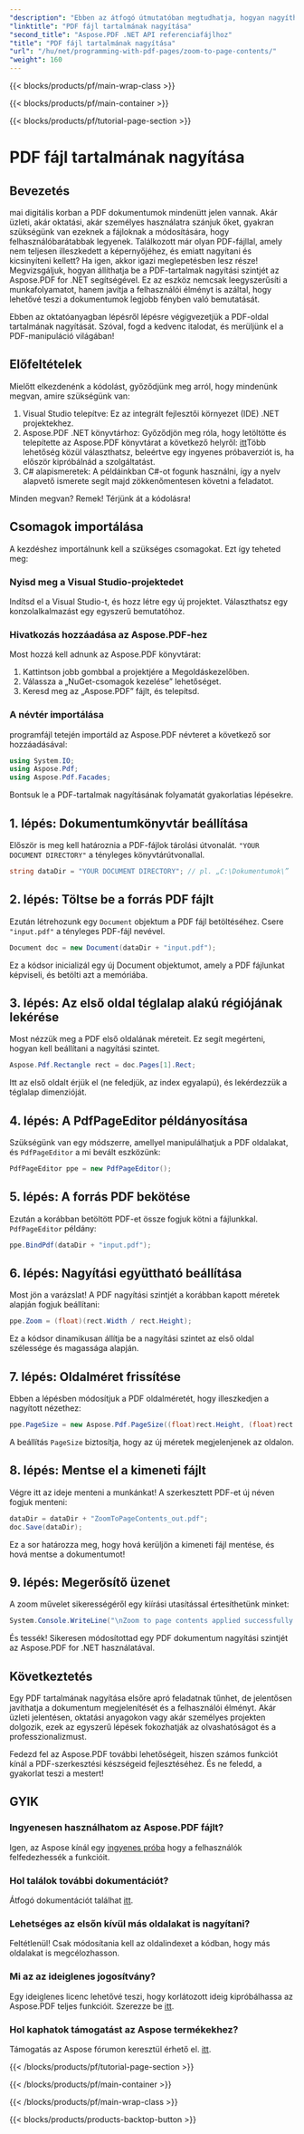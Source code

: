 ```yaml
---
"description": "Ebben az átfogó útmutatóban megtudhatja, hogyan nagyíthatja az oldalak tartalmát PDF fájlokban az Aspose.PDF for .NET segítségével. Javítsa PDF dokumentumait az Ön igényei szerint."
"linktitle": "PDF fájl tartalmának nagyítása"
"second_title": "Aspose.PDF .NET API referenciafájlhoz"
"title": "PDF fájl tartalmának nagyítása"
"url": "/hu/net/programming-with-pdf-pages/zoom-to-page-contents/"
"weight": 160
---
```


{{< blocks/products/pf/main-wrap-class >}}

{{< blocks/products/pf/main-container >}}

{{< blocks/products/pf/tutorial-page-section >}}

# PDF fájl tartalmának nagyítása

## Bevezetés

mai digitális korban a PDF dokumentumok mindenütt jelen vannak. Akár üzleti, akár oktatási, akár személyes használatra szánjuk őket, gyakran szükségünk van ezeknek a fájloknak a módosítására, hogy felhasználóbarátabbak legyenek. Találkozott már olyan PDF-fájllal, amely nem teljesen illeszkedett a képernyőjéhez, és emiatt nagyítani és kicsinyíteni kellett? Ha igen, akkor igazi meglepetésben lesz része! Megvizsgáljuk, hogyan állíthatja be a PDF-tartalmak nagyítási szintjét az Aspose.PDF for .NET segítségével. Ez az eszköz nemcsak leegyszerűsíti a munkafolyamatot, hanem javítja a felhasználói élményt is azáltal, hogy lehetővé teszi a dokumentumok legjobb fényben való bemutatását.

Ebben az oktatóanyagban lépésről lépésre végigvezetjük a PDF-oldal tartalmának nagyítását. Szóval, fogd a kedvenc italodat, és merüljünk el a PDF-manipuláció világában!

## Előfeltételek

Mielőtt elkezdenénk a kódolást, győződjünk meg arról, hogy mindenünk megvan, amire szükségünk van:

1. Visual Studio telepítve: Ez az integrált fejlesztői környezet (IDE) .NET projektekhez.
2. Aspose.PDF .NET könyvtárhoz: Győződjön meg róla, hogy letöltötte és telepítette az Aspose.PDF könyvtárat a következő helyről: [itt](https://releases.aspose.com/pdf/net/)Több lehetőség közül választhatsz, beleértve egy ingyenes próbaverziót is, ha először kipróbálnád a szolgáltatást.
3. C# alapismeretek: A példáinkban C#-ot fogunk használni, így a nyelv alapvető ismerete segít majd zökkenőmentesen követni a feladatot.

Minden megvan? Remek! Térjünk át a kódolásra!

## Csomagok importálása

A kezdéshez importálnunk kell a szükséges csomagokat. Ezt így teheted meg:

### Nyisd meg a Visual Studio-projektedet

Indítsd el a Visual Studio-t, és hozz létre egy új projektet. Választhatsz egy konzolalkalmazást egy egyszerű bemutatóhoz.

### Hivatkozás hozzáadása az Aspose.PDF-hez

Most hozzá kell adnunk az Aspose.PDF könyvtárat:

1. Kattintson jobb gombbal a projektjére a Megoldáskezelőben.
2. Válassza a „NuGet-csomagok kezelése” lehetőséget.
3. Keresd meg az „Aspose.PDF” fájlt, és telepítsd.

### A névtér importálása

programfájl tetején importáld az Aspose.PDF névteret a következő sor hozzáadásával:

```csharp
using System.IO;
using Aspose.Pdf;
using Aspose.Pdf.Facades;
```

Bontsuk le a PDF-tartalmak nagyításának folyamatát gyakorlatias lépésekre.

## 1. lépés: Dokumentumkönyvtár beállítása

Először is meg kell határoznia a PDF-fájlok tárolási útvonalát. `"YOUR DOCUMENT DIRECTORY"` a tényleges könyvtárútvonallal.

```csharp
string dataDir = "YOUR DOCUMENT DIRECTORY"; // pl. „C:\Dokumentumok\”
```

## 2. lépés: Töltse be a forrás PDF fájlt

Ezután létrehozunk egy `Document` objektum a PDF fájl betöltéséhez. Csere `"input.pdf"` a tényleges PDF-fájl nevével.

```csharp
Document doc = new Document(dataDir + "input.pdf");
```

Ez a kódsor inicializál egy új Document objektumot, amely a PDF fájlunkat képviseli, és betölti azt a memóriába.

## 3. lépés: Az első oldal téglalap alakú régiójának lekérése

Most nézzük meg a PDF első oldalának méreteit. Ez segít megérteni, hogyan kell beállítani a nagyítási szintet. 

```csharp
Aspose.Pdf.Rectangle rect = doc.Pages[1].Rect;
```

Itt az első oldalt érjük el (ne feledjük, az index egyalapú), és lekérdezzük a téglalap dimenzióját.

## 4. lépés: A PdfPageEditor példányosítása

Szükségünk van egy módszerre, amellyel manipulálhatjuk a PDF oldalakat, és `PdfPageEditor` a mi bevált eszközünk:

```csharp
PdfPageEditor ppe = new PdfPageEditor();
```

## 5. lépés: A forrás PDF bekötése

Ezután a korábban betöltött PDF-et össze fogjuk kötni a fájlunkkal. `PdfPageEditor` példány:

```csharp
ppe.BindPdf(dataDir + "input.pdf");
```

## 6. lépés: Nagyítási együttható beállítása

Most jön a varázslat! A PDF nagyítási szintjét a korábban kapott méretek alapján fogjuk beállítani:

```csharp
ppe.Zoom = (float)(rect.Width / rect.Height);
```

Ez a kódsor dinamikusan állítja be a nagyítási szintet az első oldal szélessége és magassága alapján.

## 7. lépés: Oldalméret frissítése

Ebben a lépésben módosítjuk a PDF oldalméretét, hogy illeszkedjen a nagyított nézethez:

```csharp
ppe.PageSize = new Aspose.Pdf.PageSize((float)rect.Height, (float)rect.Width);
```

A beállítás `PageSize` biztosítja, hogy az új méretek megjelenjenek az oldalon.

## 8. lépés: Mentse el a kimeneti fájlt

Végre itt az ideje menteni a munkánkat! A szerkesztett PDF-et új néven fogjuk menteni:

```csharp
dataDir = dataDir + "ZoomToPageContents_out.pdf";
doc.Save(dataDir);
```

Ez a sor határozza meg, hogy hová kerüljön a kimeneti fájl mentése, és hová mentse a dokumentumot!

## 9. lépés: Megerősítő üzenet

A zoom művelet sikerességéről egy kiírási utasítással értesíthetünk minket:

```csharp
System.Console.WriteLine("\nZoom to page contents applied successfully.\nFile saved at " + dataDir);
```

És tessék! Sikeresen módosítottad egy PDF dokumentum nagyítási szintjét az Aspose.PDF for .NET használatával. 

## Következtetés

Egy PDF tartalmának nagyítása elsőre apró feladatnak tűnhet, de jelentősen javíthatja a dokumentum megjelenítését és a felhasználói élményt. Akár üzleti jelentésen, oktatási anyagokon vagy akár személyes projekten dolgozik, ezek az egyszerű lépések fokozhatják az olvashatóságot és a professzionalizmust.

Fedezd fel az Aspose.PDF további lehetőségeit, hiszen számos funkciót kínál a PDF-szerkesztési készségeid fejlesztéséhez. És ne feledd, a gyakorlat teszi a mestert!

## GYIK

### Ingyenesen használhatom az Aspose.PDF fájlt?
Igen, az Aspose kínál egy [ingyenes próba](https://releases.aspose.com/) hogy a felhasználók felfedezhessék a funkcióit.

### Hol találok további dokumentációt?
Átfogó dokumentációt találhat [itt](https://reference.aspose.com/pdf/net/).

### Lehetséges az elsőn kívül más oldalakat is nagyítani?
Feltétlenül! Csak módosítania kell az oldalindexet a kódban, hogy más oldalakat is megcélozhasson.

### Mi az az ideiglenes jogosítvány?
Egy ideiglenes licenc lehetővé teszi, hogy korlátozott ideig kipróbálhassa az Aspose.PDF teljes funkcióit. Szerezze be [itt](https://purchase.aspose.com/temporary-license/).

### Hol kaphatok támogatást az Aspose termékekhez?
Támogatás az Aspose fórumon keresztül érhető el. [itt](https://forum.aspose.com/c/pdf/10).

{{< /blocks/products/pf/tutorial-page-section >}}

{{< /blocks/products/pf/main-container >}}

{{< /blocks/products/pf/main-wrap-class >}}

{{< blocks/products/products-backtop-button >}}